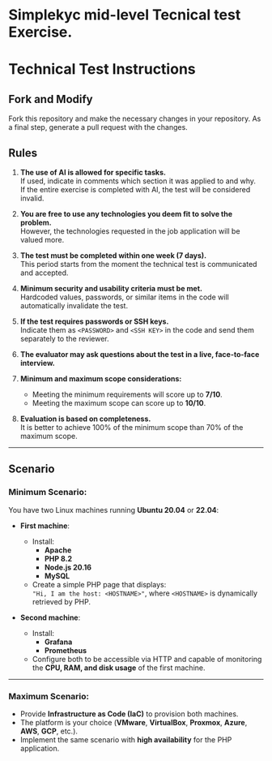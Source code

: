 # Simplekyc mid-level Tecnical test Exercise.

# Technical Test Instructions

## Fork and Modify

Fork this repository and make the necessary changes in your repository. As a final step, generate a pull request with the changes.

## Rules

1. **The use of AI is allowed for specific tasks.**  
   If used, indicate in comments which section it was applied to and why.  
   If the entire exercise is completed with AI, the test will be considered invalid.

2. **You are free to use any technologies you deem fit to solve the problem.**  
   However, the technologies requested in the job application will be valued more.

3. **The test must be completed within one week (7 days).**  
   This period starts from the moment the technical test is communicated and accepted.

4. **Minimum security and usability criteria must be met.**  
   Hardcoded values, passwords, or similar items in the code will automatically invalidate the test.

5. **If the test requires passwords or SSH keys.**  
   Indicate them as `<PASSWORD>` and `<SSH KEY>` in the code and send them separately to the reviewer.

6. **The evaluator may ask questions about the test in a live, face-to-face interview.**

7. **Minimum and maximum scope considerations:**  
   - Meeting the minimum requirements will score up to **7/10**.  
   - Meeting the maximum scope can score up to **10/10**.

8. **Evaluation is based on completeness.**  
   It is better to achieve 100% of the minimum scope than 70% of the maximum scope.

---

## Scenario

### Minimum Scenario:

You have two Linux machines running **Ubuntu 20.04** or **22.04**:

- **First machine**:
  - Install:
    - **Apache**
    - **PHP 8.2**
    - **Node.js 20.16**
    - **MySQL**
  - Create a simple PHP page that displays:  
    `"Hi, I am the host: <HOSTNAME>"`, where `<HOSTNAME>` is dynamically retrieved by PHP.

- **Second machine**:
  - Install:
    - **Grafana**
    - **Prometheus**
  - Configure both to be accessible via HTTP and capable of monitoring the **CPU, RAM, and disk usage** of the first machine.

---

### Maximum Scenario:

- Provide **Infrastructure as Code (IaC)** to provision both machines.
- The platform is your choice (**VMware**, **VirtualBox**, **Proxmox**, **Azure**, **AWS**, **GCP**, etc.).
- Implement the same scenario with **high availability** for the PHP application.
